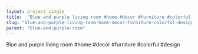 ```yaml
---
layout: project_single
title:  "Blue and purple living room #home #decor #furniture #colorful #design"
slug: "blue-and-purple-living-room-home-decor-furniture-colorful-design"
parent: "blue-and-purple-room"
---
```

Blue and purple living room #home #decor #furniture #colorful #design